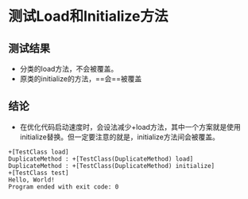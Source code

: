 # 测试Load和Initialize方法


## 测试结果

- 分类的load方法，不会被覆盖。
- 原类的initialize的方法，==会==被覆盖

## 结论

- 在优化代码启动速度时，会设法减少+load方法，其中一个方案就是使用initialize替换。但一定要注意的就是，initialize方法间会被覆盖。

```
+[TestClass load]
DuplicateMethod : +[TestClass(DuplicateMethod) load]
DuplicateMethod : +[TestClass(DuplicateMethod) initialize]
+[TestClass test]
Hello, World!
Program ended with exit code: 0
```
